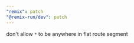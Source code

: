```yaml
---
"remix": patch
"@remix-run/dev": patch
---
```


don't allow `*` to be anywhere in flat route segment
